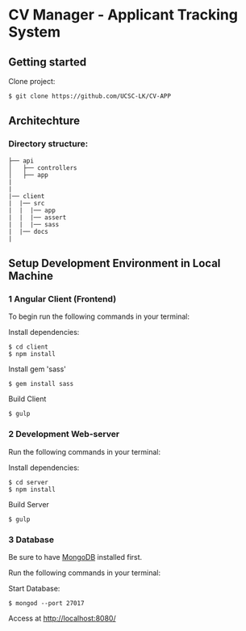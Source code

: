 # CV Manager - Applicant Tracking System


## Getting started

Clone project:

    $ git clone https://github.com/UCSC-LK/CV-APP

## Architechture

### Directory structure:
```
├── api
│   ├── controllers
│   ├── app
|  
|   
|── client
|  |── src
|  |  |── app
|  |  |── assert
|  |  |── sass
|  |── docs
|
```

## Setup Development Environment in Local Machine
### 1 Angular Client (Frontend)
To begin run the following commands in your terminal:

Install dependencies:

    $ cd client
    $ npm install

Install gem 'sass'

    $ gem install sass

Build Client

    $ gulp

### 2 Development Web-server
Run the following commands in your terminal:

Install dependencies:

    $ cd server
    $ npm install

Build Server

    $ gulp

### 3 Database

Be sure to have [MongoDB](https://www.mongodb.com/) installed first.

Run the following commands in your terminal:

Start Database:

    $ mongod --port 27017

Access at [http://localhost:8080/](http://localhost:8080/)
